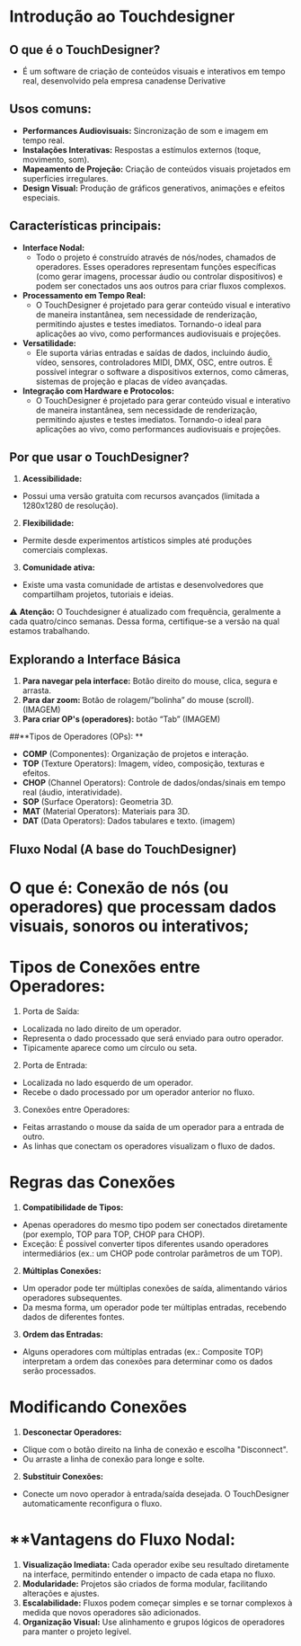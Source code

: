 # **Introdução ao Touchdesigner**
## **O que é o TouchDesigner?**
  - É um software de criação de conteúdos visuais e interativos em tempo real, desenvolvido pela empresa canadense Derivative

## **Usos comuns:**
- **Performances Audiovisuais:** Sincronização de som e imagem em tempo real.
- **Instalações Interativas:** Respostas a estímulos externos (toque, movimento, som).
- **Mapeamento de Projeção:** Criação de conteúdos visuais projetados em superfícies irregulares.
- **Design Visual:** Produção de gráficos generativos, animações e efeitos especiais.

## **Características principais:**
- **Interface Nodal:**
  - Todo o projeto é construído através de nós/nodes, chamados de operadores. Esses operadores representam funções específicas (como gerar imagens, processar áudio ou controlar dispositivos) e podem ser conectados uns aos outros para criar fluxos complexos.
- **Processamento em Tempo Real:**
  - O TouchDesigner é projetado para gerar conteúdo visual e interativo de maneira instantânea, sem necessidade de renderização, permitindo ajustes e testes imediatos. Tornando-o ideal para aplicações ao vivo, como performances audiovisuais e projeções.
- **Versatilidade:**
  - Ele suporta várias entradas e saídas de dados, incluindo áudio, vídeo, sensores, controladores MIDI, DMX, OSC, entre outros. É possível integrar o software a dispositivos externos, como câmeras, sistemas de projeção e placas de vídeo avançadas.
- **Integração com Hardware e Protocolos:**
  - O TouchDesigner é projetado para gerar conteúdo visual e interativo de maneira instantânea, sem necessidade de renderização, permitindo ajustes e testes imediatos. Tornando-o ideal para aplicações ao vivo, como performances audiovisuais e projeções.

## **Por que usar o TouchDesigner?**
1. **Acessibilidade:** 
  - Possui uma versão gratuita com recursos avançados (limitada a 1280x1280 de resolução).
2. **Flexibilidade:** 
  - Permite desde experimentos artísticos simples até produções comerciais complexas.
3. **Comunidade ativa:** 
  - Existe uma vasta comunidade de artistas e desenvolvedores que compartilham projetos, tutoriais e ideias.

⚠️ **Atenção:** O Touchdesigner é atualizado com frequência, geralmente a cada quatro/cinco semanas. Dessa forma, certifique-se a versão na qual estamos trabalhando.

## **Explorando a Interface Básica**
1. **Para navegar pela interface:** Botão direito do mouse, clica, segura e arrasta.
2. **Para dar zoom:** Botão de rolagem/”bolinha” do mouse (scroll).
(IMAGEM)
3. **Para criar OP's (operadores):** botão “Tab”
(IMAGEM)

##**Tipos de Operadores (OPs): **
- **COMP** (Componentes): Organização de projetos e interação.
- **TOP** (Texture Operators): Imagem, vídeo, composição, texturas e efeitos.
- **CHOP** (Channel Operators): Controle de dados/ondas/sinais em tempo real (áudio, interatividade).
- **SOP** (Surface Operators): Geometria 3D.
- **MAT** (Material Operators): Materiais para 3D.
- **DAT** (Data Operators): Dados tabulares e texto.
(imagem)

## **Fluxo Nodal** (A base do TouchDesigner)
# **O que é:** Conexão de nós (ou operadores) que processam dados visuais, sonoros ou interativos;
# **Tipos de Conexões entre Operadores:** 
1. Porta de Saída:
  - Localizada no lado direito de um operador.
  - Representa o dado processado que será enviado para outro operador.
  - Tipicamente aparece como um círculo ou seta.
2. Porta de Entrada:
  - Localizada no lado esquerdo de um operador.
  - Recebe o dado processado por um operador anterior no fluxo.
3. Conexões entre Operadores:
  - Feitas arrastando o mouse da saída de um operador para a entrada de outro.
  - As linhas que conectam os operadores visualizam o fluxo de dados.

# **Regras das Conexões**
1. **Compatibilidade de Tipos:**
  - Apenas operadores do mesmo tipo podem ser conectados diretamente (por exemplo, TOP para TOP, CHOP para CHOP).
  - Exceção: É possível converter tipos diferentes usando operadores intermediários (ex.: um CHOP pode controlar parâmetros de um TOP).
2. **Múltiplas Conexões:**
  - Um operador pode ter múltiplas conexões de saída, alimentando vários operadores subsequentes.
  - Da mesma forma, um operador pode ter múltiplas entradas, recebendo dados de diferentes fontes.
3. **Ordem das Entradas:**
  - Alguns operadores com múltiplas entradas (ex.: Composite TOP) interpretam a ordem das conexões para determinar como os dados serão processados.

# **Modificando Conexões**
1. **Desconectar Operadores:**
  - Clique com o botão direito na linha de conexão e escolha "Disconnect".
  - Ou arraste a linha de conexão para longe e solte.

2. **Substituir Conexões:**
  - Conecte um novo operador à entrada/saída desejada. O TouchDesigner automaticamente reconfigura o fluxo.

# **Vantagens do Fluxo Nodal:
1. **Visualização Imediata:** Cada operador exibe seu resultado diretamente na interface, permitindo entender o impacto de cada etapa no fluxo.
2. **Modularidade:** Projetos são criados de forma modular, facilitando alterações e ajustes.
3. **Escalabilidade:** Fluxos podem começar simples e se tornar complexos à medida que novos operadores são adicionados.
4. **Organização Visual:** Use alinhamento e grupos lógicos de operadores para manter o projeto legível.



 




